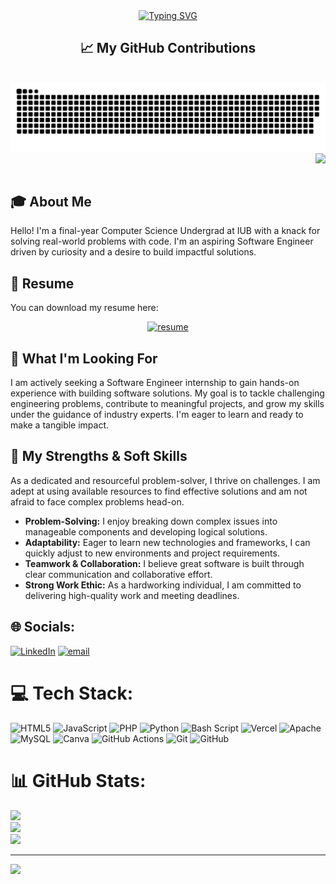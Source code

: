 <div align="center"><a href="https://git.io/typing-svg"><img src="https://readme-typing-svg.demolab.com?font=Fira+Code&pause=1000&width=600&lines=Hello,+I'm+Salmanur+Rahman;A+passionate+software+developer+from+Bangladesh" alt="Typing SVG" /></a></div>
<div align="center">
<h2>📈 My GitHub Contributions</h2>
<br>
<img src="https://raw.githubusercontent.com/salmanrahman7/salmanrahman7/output/github-snake-dark.svg" alt="snake eating my contributions" />
<img align="right" src="https://visitor-badge.laobi.icu/badge?page_id=salmanrahman7" />
<br><br><br>
</div>

## 🎓 About Me

Hello! I'm a final-year Computer Science Undergrad at IUB with a knack for solving real-world problems with code. I'm an aspiring Software Engineer driven by curiosity and a desire to build impactful solutions.

## 📄 Resume

You can download my resume here:

<div align="center"> 
  <a href="https://drive.google.com/uc?export=download&id=1QJVACqqlm4kkDoOCzzLMEKRyp8kNXqB7" target="_blank">
    <img src="https://img.shields.io/badge/Download-Resume-green?style=for-the-badge&logo=adobeacrobatreader" alt="resume"/>
  </a>
</div>


## 🚀 What I'm Looking For

I am actively seeking a Software Engineer internship to gain hands-on experience with building software solutions. My goal is to tackle challenging engineering problems, contribute to meaningful projects, and grow my skills under the guidance of industry experts. I'm eager to learn and ready to make a tangible impact.


## 💪 My Strengths & Soft Skills

As a dedicated and resourceful problem-solver, I thrive on challenges. I am adept at using available resources to find effective solutions and am not afraid to face complex problems head-on.

* **Problem-Solving:** I enjoy breaking down complex issues into manageable components and developing logical solutions.
* **Adaptability:** Eager to learn new technologies and frameworks, I can quickly adjust to new environments and project requirements.
* **Teamwork & Collaboration:** I believe great software is built through clear communication and collaborative effort.
* **Strong Work Ethic:** As a hardworking individual, I am committed to delivering high-quality work and meeting deadlines.

## 🌐 Socials:
[![LinkedIn](https://img.shields.io/badge/LinkedIn-%230077B5.svg?logo=linkedin&logoColor=white)](https://linkedin.com/in/salmanrahman7) [![email](https://img.shields.io/badge/Email-D14836?logo=gmail&logoColor=white)](mailto:salmanrahman.contact@gmail.com) 

# 💻 Tech Stack:
![HTML5](https://img.shields.io/badge/html5-%23E34F26.svg?style=for-the-badge&logo=html5&logoColor=white) ![JavaScript](https://img.shields.io/badge/javascript-%23323330.svg?style=for-the-badge&logo=javascript&logoColor=%23F7DF1E) ![PHP](https://img.shields.io/badge/php-%23777BB4.svg?style=for-the-badge&logo=php&logoColor=white) ![Python](https://img.shields.io/badge/python-3670A0?style=for-the-badge&logo=python&logoColor=ffdd54) ![Bash Script](https://img.shields.io/badge/bash_script-%23121011.svg?style=for-the-badge&logo=gnu-bash&logoColor=white) ![Vercel](https://img.shields.io/badge/vercel-%23000000.svg?style=for-the-badge&logo=vercel&logoColor=white) ![Apache](https://img.shields.io/badge/apache-%23D42029.svg?style=for-the-badge&logo=apache&logoColor=white) ![MySQL](https://img.shields.io/badge/mysql-4479A1.svg?style=for-the-badge&logo=mysql&logoColor=white) ![Canva](https://img.shields.io/badge/Canva-%2300C4CC.svg?style=for-the-badge&logo=Canva&logoColor=white) ![GitHub Actions](https://img.shields.io/badge/github%20actions-%232671E5.svg?style=for-the-badge&logo=githubactions&logoColor=white) ![Git](https://img.shields.io/badge/git-%23F05033.svg?style=for-the-badge&logo=git&logoColor=white) ![GitHub](https://img.shields.io/badge/github-%23121011.svg?style=for-the-badge&logo=github&logoColor=white)
# 📊 GitHub Stats:
![](https://github-readme-stats.vercel.app/api?username=salmanrahman7&theme=ayu-mirage&hide_border=false&include_all_commits=true&count_private=true)<br/>
![](https://nirzak-streak-stats.vercel.app/?user=salmanrahman7&theme=ayu-mirage&hide_border=false)<br/>
![](https://github-readme-stats.vercel.app/api/top-langs/?username=salmanrahman7&theme=ayu-mirage&hide_border=false&include_all_commits=true&count_private=true&layout=compact)

---
[![](https://visitcount.itsvg.in/api?id=salmanrahman7&icon=5&color=0)](https://visitcount.itsvg.in)

<!-- Proudly created with GPRM ( https://gprm.itsvg.in ) -->
